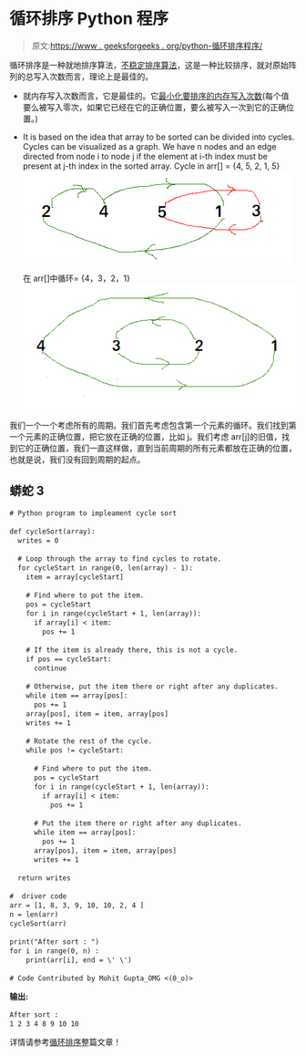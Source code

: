 # 循环排序 Python 程序

> 原文:[https://www . geeksforgeeks . org/python-循环排序程序/](https://www.geeksforgeeks.org/python-program-for-cycle-sort/)

循环排序是一种就地排序算法，[不稳定排序算法](https://en.wikipedia.org/wiki/Sorting_algorithm#Stability)，这是一种比较排序，就对原始阵列的总写入次数而言，理论上是最佳的。

*   就内存写入次数而言，它是最佳的。它[最小化要排序的内存写入次数](https://www.geeksforgeeks.org/which-sorting-algorithm-makes-minimum-number-of-writes/)(每个值要么被写入零次，如果它已经在它的正确位置，要么被写入一次到它的正确位置。)
*   It is based on the idea that array to be sorted can be divided into cycles. Cycles can be visualized as a graph. We have n nodes and an edge directed from node i to node j if the element at i-th index must be present at j-th index in the sorted array.
    Cycle in arr[] = {4, 5, 2, 1, 5}
    ![cycle-sort](img/cd55c6aa03070152c4b2fe40ebe28d91.png)

    在 arr[]中循环= {4，3，2，1}
    ![cyclc-sort2](img/8499cbd17431ddffddd2b78678ab22a3.png)

我们一个一个考虑所有的周期。我们首先考虑包含第一个元素的循环。我们找到第一个元素的正确位置，把它放在正确的位置，比如 j。我们考虑 arr[j]的旧值，找到它的正确位置，我们一直这样做，直到当前周期的所有元素都放在正确的位置，也就是说，我们没有回到周期的起点。

## 蟒蛇 3

```
# Python program to impleament cycle sort

def cycleSort(array):
  writes = 0

  # Loop through the array to find cycles to rotate.
  for cycleStart in range(0, len(array) - 1):
    item = array[cycleStart]

    # Find where to put the item.
    pos = cycleStart
    for i in range(cycleStart + 1, len(array)):
      if array[i] < item:
        pos += 1

    # If the item is already there, this is not a cycle.
    if pos == cycleStart:
      continue

    # Otherwise, put the item there or right after any duplicates.
    while item == array[pos]:
      pos += 1
    array[pos], item = item, array[pos]
    writes += 1

    # Rotate the rest of the cycle.
    while pos != cycleStart:

      # Find where to put the item.
      pos = cycleStart
      for i in range(cycleStart + 1, len(array)):
        if array[i] < item:
          pos += 1

      # Put the item there or right after any duplicates.
      while item == array[pos]:
        pos += 1
      array[pos], item = item, array[pos]
      writes += 1

  return writes

#  driver code 
arr = [1, 8, 3, 9, 10, 10, 2, 4 ]
n = len(arr) 
cycleSort(arr)

print("After sort : ")
for i in range(0, n) : 
    print(arr[i], end = \' \')

# Code Contributed by Mohit Gupta_OMG <(0_o)>
```

**输出:**

```
After sort : 
1 2 3 4 8 9 10 10 

```

详情请参考[循环排序](https://www.geeksforgeeks.org/cycle-sort/)整篇文章！